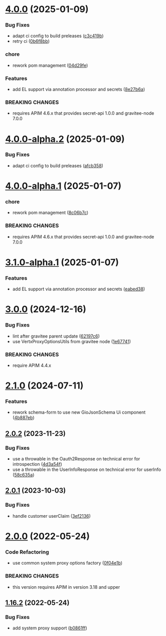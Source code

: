 # [4.0.0](https://github.com/gravitee-io/gravitee-resource-oauth2-provider-generic/compare/3.0.0...4.0.0) (2025-01-09)


### Bug Fixes

* adapt ci config to build preleases ([c3c419b](https://github.com/gravitee-io/gravitee-resource-oauth2-provider-generic/commit/c3c419b64b57273a274a17bb7f900ba63feeb5ec))
* retry ci ([0b6f8bb](https://github.com/gravitee-io/gravitee-resource-oauth2-provider-generic/commit/0b6f8bbf0f9f79c855b8db0bae3f5e0ddaf15351))


### chore

* rework pom management ([04d29fe](https://github.com/gravitee-io/gravitee-resource-oauth2-provider-generic/commit/04d29fec3632af0da53ebeafb86f9093a395eeec))


### Features

* add EL support via annotation processor and secrets ([8e27b6a](https://github.com/gravitee-io/gravitee-resource-oauth2-provider-generic/commit/8e27b6abda5cb9c43e1c505e1823532a3967e733))


### BREAKING CHANGES

* requires APIM 4.6.x that provides secret-api 1.0.0 and gravitee-node 7.0.0

# [4.0.0-alpha.2](https://github.com/gravitee-io/gravitee-resource-oauth2-provider-generic/compare/4.0.0-alpha.1...4.0.0-alpha.2) (2025-01-09)


### Bug Fixes

* adapt ci config to build preleases ([afcb358](https://github.com/gravitee-io/gravitee-resource-oauth2-provider-generic/commit/afcb3580025b819f8a458805490371b5548d4eb7))

# [4.0.0-alpha.1](https://github.com/gravitee-io/gravitee-resource-oauth2-provider-generic/compare/3.1.0-alpha.1...4.0.0-alpha.1) (2025-01-07)


### chore

* rework pom management ([8c06b7c](https://github.com/gravitee-io/gravitee-resource-oauth2-provider-generic/commit/8c06b7c154ae9d10c7ca32e27edfe68305506b4d))


### BREAKING CHANGES

* requires APIM 4.6.x that provides secret-api 1.0.0 and gravitee-node 7.0.0

# [3.1.0-alpha.1](https://github.com/gravitee-io/gravitee-resource-oauth2-provider-generic/compare/3.0.0...3.1.0-alpha.1) (2025-01-07)


### Features

* add EL support via annotation processor and secrets ([eabed38](https://github.com/gravitee-io/gravitee-resource-oauth2-provider-generic/commit/eabed382515c8aacda9cd116b6d93ed07269e0c0))

# [3.0.0](https://github.com/gravitee-io/gravitee-resource-oauth2-provider-generic/compare/2.1.0...3.0.0) (2024-12-16)


### Bug Fixes

* lint after gravitee parent update ([62197c6](https://github.com/gravitee-io/gravitee-resource-oauth2-provider-generic/commit/62197c6f28b11c3e9495c4b91a6c874b68976f74))
* use VertxProxyOptionsUtils from gravitee node ([1e67741](https://github.com/gravitee-io/gravitee-resource-oauth2-provider-generic/commit/1e67741d387c51b780404e48be8cf9370e7bd86e))


### BREAKING CHANGES

* require APIM 4.4.x

# [2.1.0](https://github.com/gravitee-io/gravitee-resource-oauth2-provider-generic/compare/2.0.2...2.1.0) (2024-07-11)


### Features

* rework schema-form to use new GioJsonSchema Ui component ([4b887eb](https://github.com/gravitee-io/gravitee-resource-oauth2-provider-generic/commit/4b887ebc72c633f2332647b20c97383c2bb67115))

## [2.0.2](https://github.com/gravitee-io/gravitee-resource-oauth2-provider-generic/compare/2.0.1...2.0.2) (2023-11-23)


### Bug Fixes

* use a throwable in the Oauth2Response on technical error for introspection ([4d3a54f](https://github.com/gravitee-io/gravitee-resource-oauth2-provider-generic/commit/4d3a54fc9a4ee00848f39264b4eacb3609f687a7))
* use a throwable in the UserInfoResponse on technical error for userInfo ([58c635a](https://github.com/gravitee-io/gravitee-resource-oauth2-provider-generic/commit/58c635afebb04877a35f6acdb7022f7eefdd00af))

## [2.0.1](https://github.com/gravitee-io/gravitee-resource-oauth2-provider-generic/compare/2.0.0...2.0.1) (2023-10-03)


### Bug Fixes

* handle customer userClaim ([3ef2136](https://github.com/gravitee-io/gravitee-resource-oauth2-provider-generic/commit/3ef213644cc2ac3ec72c5960d986de56653d58e4))

# [2.0.0](https://github.com/gravitee-io/gravitee-resource-oauth2-provider-generic/compare/1.16.2...2.0.0) (2022-05-24)


### Code Refactoring

* use common system proxy options factory ([0f04e1b](https://github.com/gravitee-io/gravitee-resource-oauth2-provider-generic/commit/0f04e1bcfea3ed624b44333ce47f09f765935ba0))


### BREAKING CHANGES

* this version requires APIM in version 3.18 and upper

## [1.16.2](https://github.com/gravitee-io/gravitee-resource-oauth2-provider-generic/compare/1.16.1...1.16.2) (2022-05-24)


### Bug Fixes

* add system proxy support ([b0861ff](https://github.com/gravitee-io/gravitee-resource-oauth2-provider-generic/commit/b0861ff8996f216ffa7398e393fb6207583fb161))
